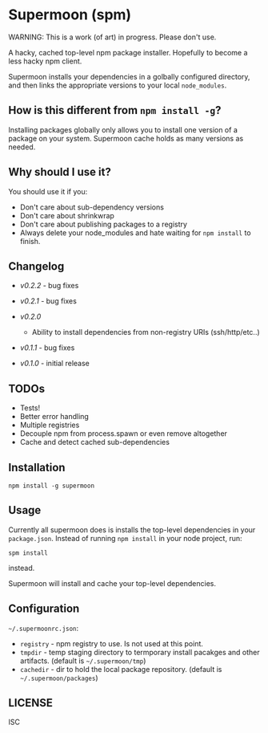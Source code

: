 # Supermoon (spm)

WARNING: This is a work (of art) in progress. Please don't use.

A hacky, cached top-level npm package installer. Hopefully to become a less hacky npm client. 

Supermoon installs your dependencies in a golbally configured directory, and then links the appropriate versions to your local `node_modules`.

## How is this different from `npm install -g`?

Installing packages globally only allows you to install one version of a package on your system. Supermoon cache holds as many versions as needed.

## Why should I use it?

You should use it if you:

 - Don't care about sub-dependency versions
 - Don't care about shrinkwrap
 - Don't care about publishing packages to a registry
 - Always delete your node_modules and hate waiting for `npm install` to finish.

## Changelog
 - *v0.2.2* - bug fixes
 - *v0.2.1* - bug fixes
 - *v0.2.0*
   - Ability to install dependencies from non-registry URIs (ssh/http/etc..)

 - *v0.1.1* - bug fixes
 - *v0.1.0* - initial release

## TODOs
 - Tests!
 - Better error handling
 - Multiple registries
 - Decouple npm from process.spawn or even remove altogether
 - Cache and detect cached sub-dependencies

## Installation
```
npm install -g supermoon
```

## Usage
Currently all supermoon does is installs the top-level dependencies in your `package.json`. Instead of running `npm install` in your node project, run:

```
spm install
```

instead.

Supermoon will install and cache your top-level dependencies.

## Configuration
`~/.supermoonrc.json`:

 - `registry` - npm registry to use. Is not used at this point.
 - `tmpdir` - temp staging directory to termporary install pacakges and other artifacts. (default is `~/.supermoon/tmp`)
 - `cachedir` - dir to hold the local package repository. (default is `~/.supermoon/packages`)

## LICENSE

ISC

